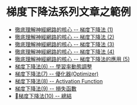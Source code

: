 # 梯度下降法系列文章之範例
- [徹底理解神經網路的核心 -- 梯度下降法 (1)](https://ithelp.ithome.com.tw/articles/10370411)
- [徹底理解神經網路的核心 -- 梯度下降法 (2)](https://ithelp.ithome.com.tw/articles/10370433)
- [徹底理解神經網路的核心 -- 梯度下降法 (3)](https://ithelp.ithome.com.tw/articles/10370449)
- [徹底理解神經網路的核心 -- 梯度下降法 (4)](https://ithelp.ithome.com.tw/articles/10370460)
- [徹底理解神經網路的核心 -- 梯度下降法的應用 (5)](https://ithelp.ithome.com.tw/articles/10370480)
- [梯度下降法(6) -- 學習率動態調整](https://ithelp.ithome.com.tw/articles/10370511)
- [梯度下降法(7) -- 優化器(Optimizer)](https://ithelp.ithome.com.tw/articles/10370524)
- [梯度下降法(8) -- Activation Function](https://ithelp.ithome.com.tw/articles/10370600)
- [梯度下降法(9) -- 損失函數](https://ithelp.ithome.com.tw/articles/10371115)
- [梯度下降法(10) -- 總結](https://ithelp.ithome.com.tw/articles/10371249)
